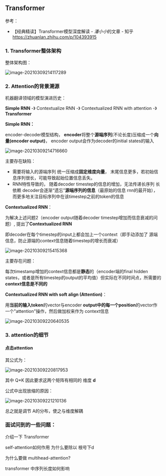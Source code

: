 ## Transformer 

参考：

- 【经典精读】Transformer模型深度解读 - <em>潘小小</em>的文章 - 知乎 https://zhuanlan.zhihu.com/p/104393915



### 1. Transformer整体架构

整体架构图： 

![image-20210309214117289](https://i.loli.net/2021/03/09/76KsFaoPpvIwzE9.png)

### 2. Attention的背景溯源

机器翻译领域的模型演进历史：

**Simple RNN** -》 Contextualize RNN -》 Contextualized RNN with attention -》 **Transformer**



**Simple RNN：** 

encoder-decoder模型结构，  **encoder**将整个**源端序列**(不论长度)压缩成一个**向量(encoder output)**， encoder output会作为decoder的initial states的输入

![image-20210309214716660](https://i.loli.net/2021/03/09/QiLaOw83MNdpFK9.png)

主要存在缺陷： 

- 需要将输入的源端序列 统一压缩成**固定维度向量**， 末尾信息更多，若初始信息序列很长，可能导致起始位置信息丢失。
- RNN特性导致的，  随着decoder timestep的信息的增加，无法传递长序列 长依赖  decoder会逐渐“遗忘”**源端序列的信息**（最原始的信息 rnn的最开始），而更多地关注目标序列中在该timestep之前的token的信息



**Contextualized RNN**：

为解决上述问题2（encoder output随着decoder timestep增加而信息衰减的问题）, 提出了**Contextualized RNN**

即decoder在每个timestep的input上都会加上一个context（即手动添加了 源端信息，防止源端的context信息随着timestep的增长而衰减）

![image-20210309215415368](https://i.loli.net/2021/03/09/vjhbL9HkmY4sIC1.png)



 主要存在问题：

每次timestamp增加的context信息都是**静态**的（encoder端的final hidden states，或者是所有timestep的output的平均值）但实际在不同时间点，所需要的**context信息是不同的** 



**Contextualized RNN with soft align (Attention)**：

用**当前的输入token**的vector与encoder **output中的每一个position**的vector作一个"attention"操作，然后做加权来作为 context信息

![image-20210309220640535](https://i.loli.net/2021/03/09/LtG5E1zfg3uTwOo.png)



### 3. attention的细节

#### 点击attention

其公式为： 

![image-20210309220817953](https://i.loli.net/2021/03/09/EjCg3mKpRntcHaL.png)

其中 Q*K 因此要求这两个矩阵有相同的 维度 **d**  

公式中出现放缩的原因： 

![image-20210309221210136](https://i.loli.net/2021/03/09/CnHWa9Pyv6kutcG.png)

总之就是调节 A的分布，使之与维度解耦 





### 面试问到的一些问题：

介绍一下 Transformer 

self-attention如何作用 为什么要除以 根号下d

为什么要做 multihead-attention?

transformer 中序列长度如何影响  

